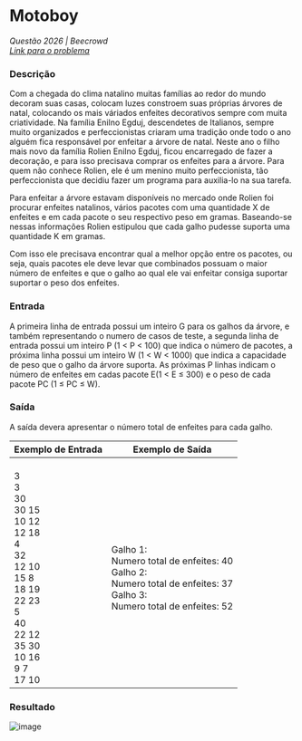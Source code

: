 # Motoboy
*Questão 2026 | Beecrowd*   
*[Link para o problema](https://www.beecrowd.com.br/repository/UOJ_2026.html)*

### Descrição

Com a chegada do clima natalino muitas famílias ao redor do mundo decoram suas casas, colocam luzes constroem suas próprias árvores de natal, colocando os mais váriados enfeites decorativos sempre com muita criatividade. Na família Enilno Egduj, descendetes de Italianos, sempre muito organizados e perfeccionistas criaram uma tradição onde todo o ano alguém fica responsável por enfeitar a árvore de natal. Neste ano o filho mais novo da família Rolien Enilno Egduj, ficou encarregado de fazer a decoração, e para isso precisava comprar os enfeites para a árvore. Para quem não conhece Rolien, ele é um menino muito perfeccionista, tão perfeccionista que decidiu fazer um programa para auxilia-lo na sua tarefa.

Para enfeitar a árvore estavam disponíveis no mercado onde Rolien foi procurar enfeites natalinos, vários pacotes com uma quantidade X de enfeites e em cada pacote o seu respectivo peso em gramas. Baseando-se nessas informações Rolien estipulou que cada galho pudesse suporta uma quantidade K em gramas.

Com isso ele precisava encontrar qual a melhor opção entre os pacotes, ou seja, quais pacotes ele deve levar que combinados possuam o maior número de enfeites e que o galho ao qual ele vai enfeitar consiga suportar suportar o peso dos enfeites.

### Entrada

A primeira linha de entrada possui um inteiro G para os galhos da árvore, e também representando o numero de casos de teste, a segunda linha de entrada possui um inteiro P (1 < P < 100) que indica o número de pacotes, a próxima linha possui um inteiro W (1 < W < 1000) que indica a capacidade de peso que o galho da árvore suporta. As próximas P linhas indicam o número de enfeites em cadas pacote E(1 < E ≤ 300) e o peso de cada pacote PC (1 ≤ PC ≤ W).

### Saída

A saída devera apresentar o número total de enfeites para cada galho.

| **Exemplo de Entrada** | **Exemplo de Saída** |
|-----------|-----------|
|<br>3<br>3<br>30<br>30 15<br>10 12<br>12 18<br>4<br>32<br>12 10<br>15 8<br>18 19<br>22 23<br>5<br>40<br>22 12<br>35 30<br>10 16<br>9 7<br>17 10|<br>Galho 1:<br>Numero total de enfeites: 40<br>Galho 2:<br>Numero total de enfeites: 37<br>Galho 3:<br>Numero total de enfeites: 52|

### Resultado
![image](https://user-images.githubusercontent.com/63034102/217134876-9e3bbdbe-901a-4b37-ae15-53f41b710bae.png)
